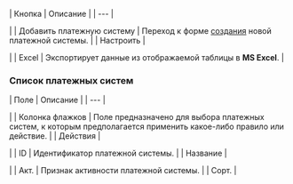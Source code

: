 | Кнопка | Описание |
| --- |

|
| Добавить платежную систему | Переход к форме [создания](/user_help/store/sale/settings/sale_pay_system_edit.php) новой платежной системы. |
| Настроить |

|
| Excel | Экспортирует данные из отображаемой таблицы в **MS Excel**. |

### Список платежных систем

| Поле | Описание |
| --- |

|
| Колонка флажков | Поле предназначено для выбора платежных систем, к которым предполагается применить какое-либо правило или действие. |
| Действия |

|
| ID | Идентификатор платежной системы. |
| Название |

|
| Акт. | Признак активности платежной системы. |
| Сорт. |